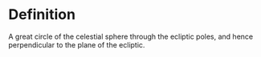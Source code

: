 # Definition

A great circle of the celestial sphere through the ecliptic poles, and
hence perpendicular to the plane of the ecliptic.
